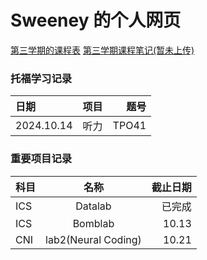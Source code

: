 # Sweeney 的个人网页  
[第三学期的课程表](课程表3.0.xlsx)
[第三学期课程笔记(暂未上传)](./课程笔记3/DSA-program/pre-post-erous.cpp)
### 托福学习记录
|日期|项目|题号|
|:----|:---:|---:|
|2024.10.14|听力|TPO41|

### 重要项目记录
|科目|名称|截止日期|
|:----|:---:|---:|
|ICS|Datalab|已完成|
|ICS|Bomblab|10.13|
|CNI|lab2(Neural Coding)|10.21|


